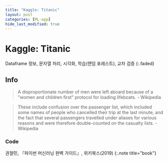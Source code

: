 ```yaml
---
title: "Kaggle: Titanic"
layout: post
categories: [ML-app]
hide_last_modified: true
---
```


# Kaggle: Titanic

Dataframe 정보, 문자열 처리, 시각화, 학습(랜덤 포레스트), 교차 검증
{:.faded}

## Info

> A disproportionate number of men were left aboard because of a "women and children first" protocol for loading lifeboats. - Wikipedia

> These include confusion over the passenger list, which included some names of people who cancelled their trip at the last minute, and the fact that several passengers travelled under aliases for various reasons and were therefore double-counted on the casualty lists. - Wikipedia


### Code

<script src="https://gist.github.com/ownit4137/b2e5e4f92267359b858dab1aad912309.js"></script>


권철민, 『파이썬 머신러닝 완벽 가이드』, 위키북스(2019)
{:.note title="book"}